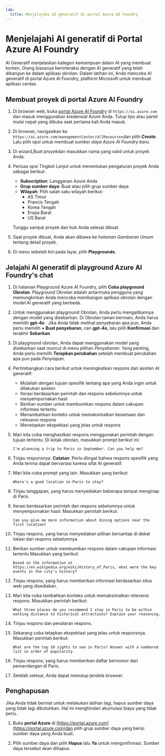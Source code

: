 ```yaml
---
lab:
  title: Menjelajahi AI generatif di portal Azure AI Foundry
---
```


# Menjelajahi AI generatif di Portal Azure AI Foundry

AI Generatif menjelaskan kategori kemampuan dalam AI yang membuat konten. Orang biasanya berinteraksi dengan AI generatif yang telah dibangun ke dalam aplikasi obrolan. Dalam latihan ini, Anda mencoba AI generatif di portal Azure AI Foundry, platform Microsoft untuk membuat aplikasi cerdas. 

## Membuat proyek di portal Azure AI Foundry

1. Di browser web, buka [portal Azure AI Foundry](https://ai.azure.com) di `https://ai.azure.com` dan masuk menggunakan kredensial Azure Anda. Tutup tips atau panel mulai cepat yang dibuka saat pertama kali Anda masuk. 

1. Di browser, navigasikan ke `https://ai.azure.com/managementCenter/allResources`dan pilih **Create**. Lalu pilih opsi untuk membuat *sumber daya Azure AI Foundry baru*.

1. Di wizard,*Buat proyek*dan masukkan nama yang valid untuk proyek Anda.

1. Perluas *opsi Tingkat Lanjut* untuk menentukan pengaturan proyek Anda sebagai berikut:
    - **Subscription**: Langganan Azure Anda
    - **Grup sumber daya**: Buat atau pilih grup sumber daya
    - **Wilayah**: Pilih salah satu wilayah berikut:
        * AS Timur
        * Prancis Tengah
        * Korea Tengah
        * Eropa Barat
        * US Barat

    Tunggu sampai proyek dan hub Anda selesai dibuat.

1. Saat proyek dibuat, Anda akan dibawa ke *halaman Gambaran Umum* tentang detail proyek.

1. Di menu sebelah kiri pada layar, pilih **Playgrounds**.

## Jelajahi AI generatif di playground Azure AI Foundry's chat

1. Di halaman Playground Azure AI Foundry, pilih **Coba playground Obrolan**. Playground Obrolan adalah antarmuka pengguna yang memungkinkan Anda mencoba membangun aplikasi obrolan dengan model AI generatif yang berbeda.  

1. Untuk menggunakan playground Obrolan, Anda perlu mengaitkannya dengan model yang disebarkan. Di Obrolan taman bermain, Anda harus memilih **gpt-4o** . Jika Anda tidak melihat penyebaran apa pun, Anda perlu memilih **+ Buat penyebaran**, cari **gpt-4o**, lalu pilih **Konfirmasi** dan terakhir **Sebarkan**.

1. Di playground obrolan, Anda dapat menggunakan model yang disebarkan saat muncul di menu pilihan *Penyebaran*. Yang penting, Anda perlu memilih **Terapkan perubahan** setelah membuat perubahan apa pun pada *Penyiapan*. 

1. Pertimbangkan cara berikut untuk meningkatkan respons dari asisten AI generatif:
    - Mulailah dengan tujuan spesifik tentang apa yang Anda ingin untuk dilakukan asisten
    - Iterasi berdasarkan perintah dan respons sebelumnya untuk menyempurnakan hasil
    - Berikan sumber untuk  membumikan respons dalam cakupan informasi tertentu
    - Menambahkan konteks untuk memaksimalkan kesamaan dan relevansi respons
    - Menetapkan ekspektasi yang jelas untuk respons

1. Mari kita coba menghasilkan respons menggunakan perintah dengan tujuan tertentu. Di kotak obrolan, masukkan prompt berikut ini:

    ```prompt
    I'm planning a trip to Paris in September. Can you help me?
    ```

1. Tinjau responsnya. **Catatan**: Perlu diingat bahwa respons spesifik yang Anda terima dapat bervariasi karena sifat AI generatif.
 
1. Mari kita coba prompt yang lain. Masukkan yang berikut:

    ```prompt
    Where's a good location in Paris to stay? 
    ```

1. Tinjau tanggapan, yang harus menyediakan beberapa tempat menginap di Paris.

1. Iterasi berdasarkan perintah dan respons sebelumnya untuk menyempurnakan hasil. Masukkan perintah berikut:
    
    ```prompt
    Can you give me more information about dining options near the first location?
    ``` 

1. Tinjau respons, yang harus menyediakan pilihan bersantap di dekat lokasi dari respons sebelumnya. 

1. Berikan sumber untuk membumikan respons dalam cakupan informasi tertentu Masukkan yang berikut: 
    
    ```prompt
    Based on the information at https://en.wikipedia.org/wiki/History_of_Paris, what were the key events in the city's history?
    ```

1. Tinjau respons, yang harus memberikan informasi berdasarkan situs web yang disediakan. 

1. Mari kita coba tambahkan konteks untuk memaksimalkan relevansi respons. Masukkan perintah berikut: 

    ```prompt
    What three places do you recommend I stay in Paris to be within walking distance to historical attractions? Explain your reasoning.
    ```

1. Tinjau respons dan penalaran respons.  

1. Sekarang coba tetapkan ekspektasi yang jelas untuk responsnya. Masukkan perintah berikut:
    
    ```prompt
    What are the top 10 sights to see in Paris? Answer with a numbered list in order of popularity.
    ```

1. Tinjau respons, yang harus memberikan daftar bernomor dari pemandangan di Paris.

1. Setelah selesai, Anda dapat menutup jendela browser.

## Penghapusan

Jika Anda tidak berniat untuk melakukan latihan lagi, hapus sumber daya yang tidak lagi dibutuhkan. Hal ini menghindari akumulasi biaya yang tidak perlu.

1. Buka **portal Azure** di [https://portal.azure.com](https://portal.azure.com)dan pilih grup sumber daya yang berisi sumber daya yang Anda buat.

1. Pilih sumber daya dan pilih **Hapus** lalu **Ya** untuk mengonfirmasi. Sumber daya tersebut akan dihapus.
